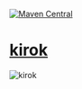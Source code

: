 [![Maven Central](https://maven-badges.herokuapp.com/maven-central/io.github.devngho/kirok/badge.svg)](https://maven-badges.herokuapp.com/maven-central/io.github.devngho/kirok)
# [kirok](https://kirok.nghodev.com/)
![kirok](https://kirok.nghodev.com/favicon.png)
